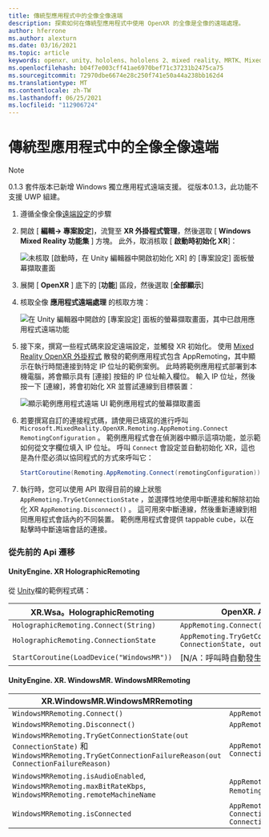 ```yaml
---
title: 傳統型應用程式中的全像全像遠端
description: 探索如何在傳統型應用程式中使用 OpenXR 的全像是全像的遠端處理。
author: hferrone
ms.author: alexturn
ms.date: 03/16/2021
ms.topic: article
keywords: openxr、unity、hololens、hololens 2、mixed reality、MRTK、Mixed Reality 工具組、增強的現實、虛擬實境、混合現實耳機、學習、教學課程、快速入門、全像桌面
ms.openlocfilehash: b04f7e003cff41ae6970bef71c37231b2475ca75
ms.sourcegitcommit: 72970dbe6674e28c250f741e50a44a238bb162d4
ms.translationtype: MT
ms.contentlocale: zh-TW
ms.lasthandoff: 06/25/2021
ms.locfileid: "112906724"
---
```

# <a name="holographic-remoting-in-desktop-app"></a>傳統型應用程式中的全像全像遠端

> [!NOTE]
> 0.1.3 套件版本已新增 Windows 獨立應用程式遠端支援。
> 從版本0.1.3，此功能不支援 UWP 組建。

1. 遵循全像全像[遠端設定](unity-play-mode.md#holographic-remoting-setup)的步驟
2. 開啟 [ **編輯-> 專案設定**]，流覽至 **XR 外掛程式管理**，然後選取 [ **Windows Mixed Reality 功能集** ] 方塊。 此外，取消核取 [ **啟動時初始化 XR**]：

    ![未核取 [啟動時，在 Unity 編輯器中開啟初始化 XR] 的 [專案設定] 面板螢幕擷取畫面](images/openxr-features-img-02-app.png)

3. 展開 [ **OpenXR** ] 底下的 [**功能**] 區段，然後選取 [**全部顯示**]
4. 核取全像 **應用程式遠端處理** 的核取方塊：

    ![在 Unity 編輯器中開啟的 [專案設定] 面板的螢幕擷取畫面，其中已啟用應用程式遠端功能](images/openxr-features-img-03-app.png)

5. 接下來，撰寫一些程式碼來設定遠端設定，並觸發 XR 初始化。 使用 [Mixed Reality OpenXR 外掛程式](./xr-project-setup.md#unity-sample-projects-for-openxr-and-hololens-2) 散發的範例應用程式包含 AppRemoting，其中顯示在執行時間連接到特定 IP 位址的範例案例。 此時將範例應用程式部署到本機電腦，將會顯示具有 [連接] 按鈕的 IP 位址輸入欄位。 輸入 IP 位址，然後按一下 [連線]，將會初始化 XR 並嘗試連線到目標裝置：

    ![顯示範例應用程式遠端 UI 範例應用程式的螢幕擷取畫面](images/openxr-sample-app-remoting.png)

6. 若要撰寫自訂的連接程式碼，請使用已填寫的進行呼叫 `Microsoft.MixedReality.OpenXR.Remoting.AppRemoting.Connect` `RemotingConfiguration` 。 範例應用程式會在偵測器中顯示這項功能，並示範如何從文字欄位填入 IP 位址。 呼叫 `Connect` 會設定並自動初始化 XR，這也是為什麼必須以協同程式的方式來呼叫它：

    ``` cs
    StartCoroutine(Remoting.AppRemoting.Connect(remotingConfiguration));
    ```

7. 執行時，您可以使用 API 取得目前的線上狀態 `AppRemoting.TryGetConnectionState` ，並選擇性地使用中斷連接和解除初始化 XR `AppRemoting.Disconnect()` 。 這可用來中斷連線，然後重新連線到相同應用程式會話內的不同裝置。 範例應用程式會提供 tappable cube，以在點擊時中斷遠端會話的連接。

### <a name="migration-from-previous-apis"></a>從先前的 Api 遷移

#### <a name="unityenginexrwsaholographicremoting"></a>UnityEngine. XR HolographicRemoting

從 [Unity](https://docs.unity3d.com/2018.4/Documentation/ScriptReference/XR.WSA.HolographicRemoting.html)檔的範例程式碼：

| XR.Wsa。HolographicRemoting | OpenXR. AppRemoting |
| ---- | ---- |
| `HolographicRemoting.Connect(String)` | `AppRemoting.Connect(RemotingConfiguration)` |
| `HolographicRemoting.ConnectionState` | `AppRemoting.TryGetConnectionState(out ConnectionState, out DisconnectReason)`|
| `StartCoroutine(LoadDevice("WindowsMR"))`| [N/A：呼叫時自動發生 `AppRemoting.Connect`  |

#### <a name="unityenginexrwindowsmrwindowsmrremoting"></a>UnityEngine. XR. WindowsMR. WindowsMRRemoting

| XR.WindowsMR.WindowsMRRemoting | OpenXR. AppRemoting |
| ---- | ---- |
| `WindowsMRRemoting.Connect()` | `AppRemoting.Connect(RemotingConfiguration)` |
| `WindowsMRRemoting.Disconnect()` | `AppRemoting.Disconnect()` |
| `WindowsMRRemoting.TryGetConnectionState(out ConnectionState)` 和 `WindowsMRRemoting.TryGetConnectionFailureReason(out ConnectionFailureReason)`| `AppRemoting.TryGetConnectionState(out ConnectionState, out DisconnectReason)`|
| `WindowsMRRemoting.isAudioEnabled`, `WindowsMRRemoting.maxBitRateKbps`, `WindowsMRRemoting.remoteMachineName` | `AppRemoting.Connect`經由結構傳遞至 `RemotingConfiguration` |
| `WindowsMRRemoting.isConnected` | `AppRemoting.TryGetConnectionState(out ConnectionState state, out _) && state == ConnectionState.Connected`